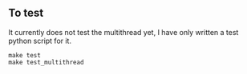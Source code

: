 ## To test

It currently does not test the multithread yet, I have only written a test python script for it.

```
make test
make test_multithread
```
